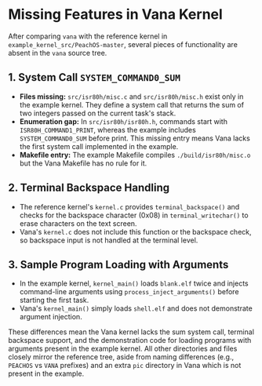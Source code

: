 # Missing Features in Vana Kernel

After comparing `vana` with the reference kernel in `example_kernel_src/PeachOS-master`, several pieces of functionality are absent in the `vana` source tree.

## 1. System Call `SYSTEM_COMMAND0_SUM`
- **Files missing:** `src/isr80h/misc.c` and `src/isr80h/misc.h` exist only in the example kernel. They define a system call that returns the sum of two integers passed on the current task's stack.
- **Enumeration gap:** In `src/isr80h/isr80h.h`, commands start with `ISR80H_COMMAND1_PRINT`, whereas the example includes `SYSTEM_COMMAND0_SUM` before print. This missing entry means Vana lacks the first system call implemented in the example.
- **Makefile entry:** The example Makefile compiles `./build/isr80h/misc.o` but the Vana Makefile has no rule for it.

## 2. Terminal Backspace Handling
- The reference kernel's `kernel.c` provides `terminal_backspace()` and checks for the backspace character (0x08) in `terminal_writechar()` to erase characters on the text screen.
- Vana's `kernel.c` does not include this function or the backspace check, so backspace input is not handled at the terminal level.

## 3. Sample Program Loading with Arguments
- In the example kernel, `kernel_main()` loads `blank.elf` twice and injects command-line arguments using `process_inject_arguments()` before starting the first task.
- Vana's `kernel_main()` simply loads `shell.elf` and does not demonstrate argument injection.

These differences mean the Vana kernel lacks the sum system call, terminal backspace support, and the demonstration code for loading programs with arguments present in the example kernel. All other directories and files closely mirror the reference tree, aside from naming differences (e.g., `PEACHOS` vs `VANA` prefixes) and an extra `pic` directory in Vana which is not present in the example.
